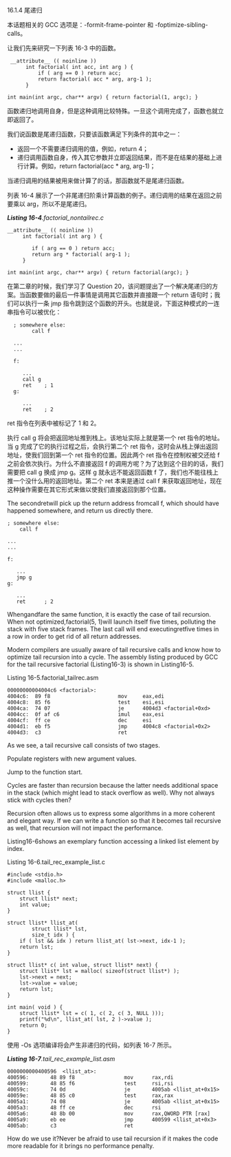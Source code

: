 16.1.4 尾递归

本话题相关的 GCC 选项是：-formit-frame-pointer 和 -foptimize-sibling-calls。

让我们先来研究一下列表 16-3 中的函数。

```
 __attribute__ (( noinline ))
      int factorial( int acc, int arg ) {
          if ( arg == 0 ) return acc;
          return factorial( acc * arg, arg-1 );
      }

int main(int argc, char** argv) { return factorial(1, argc); }
```

函数递归地调用自身，但是这种调用比较特殊。一旦这个调用完成了，函数也就立即返回了。

我们说函数是尾递归函数，只要该函数满足下列条件的其中之一：

* 返回一个不需要递归调用的值，例如，return 4；
* 递归调用函数自身，传入其它参数并立即返回结果，而不是在结果的基础上进行计算。例如，return factorial\(acc \* arg, arg-1\)；

当递归调用的结果被用来做计算了的话，那函数就不是尾递归函数。

列表 16-4 展示了一个非尾递归阶乘计算函数的例子。递归调用的结果在返回之前要乘以 arg，所以不是尾递归。

_**Listing 16-4**.factorial\_nontailrec.c_

```
__attribute__ (( noinline ))
     int factorial( int arg ) {

        if ( arg == 0 ) return acc;
        return arg * factorial( arg-1 );
     }

int main(int argc, char** argv) { return factorial(argc); }
```

在第二章的时候，我们学习了 Question 20，该问题提出了一个解决尾递归的方案。当函数要做的最后一件事情是调用其它函数并直接跟一个 return 语句时；我们可以执行一条 jmp 指令跳到这个函数的开头。也就是说，下面这种模式的一连串指令可以被优化：

```
  ; somewhere else:
        call f

  ...
  ...

  f:

     ...
     call g
     ret    ; 1
  g:

     ...
     ret    ; 2
```

ret 指令在列表中被标记了 1 和 2。

执行 call g 将会把返回地址推到栈上。该地址实际上就是第一个 ret 指令的地址。当 g 完成了它的执行过程之后，会执行第二个 ret 指令，这时会从栈上弹出返回地址，使我们回到第一个 ret 指令的位置。因此两个 ret 指令在控制权被交还给 f 之前会依次执行。为什么不直接返回 f 的调用方呢？为了达到这个目的的话，我们需要把 call g 换成 jmp g。这样 g 就永远不能返回函数 f 了，我们也不能往栈上推一个没什么用的返回地址。第二个 ret 本来是通过 call f 来获取返回地址，现在这种操作需要在其它形式来做以使我们直接返回到那个位置。

The secondretwill pick up the return address fromcall f, which should have happened somewhere, and return us directly there.

```
; somewhere else:
    call f

...
...

f:

   ...
   jmp g
g:

   ...
   ret      ; 2
```

Whengandfare the same function, it is exactly the case of tail recursion. When not optimized,factorial\(5, 1\)will launch itself five times, polluting the stack with five stack frames. The last call will end executingretfive times in a row in order to get rid of all return addresses.

Modern compilers are usually aware of tail recursive calls and know how to optimize tail recursion into a cycle. The assembly listing produced by GCC for the tail recursive factorial \(Listing16-3\) is shown in Listing16-5.

Listing 16-5.factorial\_tailrec.asm

```
00000000004004c6 <factorial>:
4004c6:  89 f8                      mov     eax,edi
4004c8:  85 f6                      test    esi,esi
4004ca:  74 07                      je      4004d3 <factorial+0xd>
4004cc:  0f af c6                   imul    eax,esi
4004cf:  ff ce                      dec     esi
4004d1:  eb f5                      jmp     4004c8 <factorial+0x2>
4004d3:  c3                         ret
```

As we see, a tail recursive call consists of two stages.

Populate registers with new argument values.

Jump to the function start.

Cycles are faster than recursion because the latter needs additional space in the stack \(which might lead to stack overflow as well\). Why not always stick with cycles then?

Recursion often allows us to express some algorithms in a more coherent and elegant way. If we can write a function so that it becomes tail recursive as well, that recursion will not impact the performance.

Listing16-6shows an exemplary function accessing a linked list element by index.

Listing 16-6.tail\_rec\_example\_list.c

```
#include <stdio.h>
#include <malloc.h>

struct llist {
    struct llist* next;
    int value;
}

struct llist* llist_at(
        struct llist* lst,
        size_t idx ) {
    if ( lst && idx ) return llist_at( lst->next, idx-1 );
    return lst;
}

struct llist* c( int value, struct llist* next) {
    struct llist* lst = malloc( sizeof(struct llist*) );
    lst->next = next;
    lst->value = value;
    return lst;
}

int main( void ) {
    struct llist* lst = c( 1, c( 2, c( 3, NULL )));
    printf("%d\n", llist_at( lst, 2 )->value );
    return 0;
}
```

使用 -Os 选项编译将会产生非递归的代码，如列表 16-7 所示。

_**Listing 16-7**.tail\_rec\_example\_list.asm_

```
0000000000400596  <llist_at>:
400596:       48 89 f8                mov      rax,rdi
400599:       48 85 f6                test     rsi,rsi
40059c:       74 0d                   je       4005ab <llist_at+0x15>
40059e:       48 85 c0                test     rax,rax
4005a1:       74 08                   je       4005ab <llist_at+0x15>
4005a3:       48 ff ce                dec      rsi
4005a6:       48 8b 00                mov      rax,QWORD PTR [rax]
4005a9:       eb ee                   jmp      400599 <llist_at+0x3>
4005ab:       c3                      ret
```

How do we use it?Never be afraid to use tail recursion if it makes the code more readable for it brings no performance penalty.

